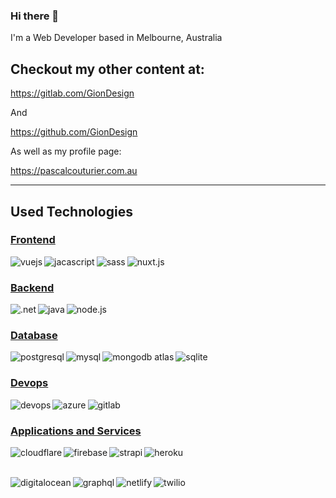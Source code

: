 ### Hi there 👋
I'm a Web Developer based in Melbourne, Australia

## Checkout my other content at:

https://gitlab.com/GionDesign

And 

https://github.com/GionDesign

As well as my profile page:

https://pascalcouturier.com.au

---

## Used Technologies

### <strong><u>Frontend</u></strong>
[<img align="left" alt="vuejs" src="https://img.shields.io/badge/vue.js%20-%23626569.svg?&style=plastic&logo=vue.js&logoColor=green" />](https://vuejs.org/)

[<img align="left" alt="jacascript" src="https://img.shields.io/badge/JavaScript%20-%23626569.svg?&style=plastic&logo=JavaScript&logoColor=%23F7DF1E" />](https://developer.mozilla.org/en-US/docs/Web/javascript)

[<img align="left" alt="sass" src="https://img.shields.io/badge/Sass%20-%23626569.svg?&style=plastic&logo=Sass&logoColor=%23CC6699" />](https://sass-lang.com/documentation)

[<img align="left" alt="nuxt.js" src="https://img.shields.io/badge/Nuxt.js%20-%23626569.svg?&style=plastic&logo=Nuxt.js&logoColor=%2300C58E" />](https://nuxtjs.org/)

<br>

### <strong><u>Backend</u></strong>
[<img align="left" alt=".net" src="https://img.shields.io/badge/.NET%20-%23626569.svg?&style=plastic&logo=C%20Sharp&logoColor=white" />](https://docs.microsoft.com/en-us/dotnet/csharp/)

[<img align="left" alt="java" src="https://img.shields.io/badge/Java%20-%23626569.svg?&style=plastic&logo=Java&logoColor=red" />](https://docs.oracle.com/en/java/)

[<img align="left" alt="node.js" src="https://img.shields.io/badge/Node.js%20-%23626569.svg?&style=plastic&logo=Node.js&logoColor=%23339933" />](https://nodejs.org/en/docs/)

<br>

### <strong><u>Database</u></strong>
[<img align="left" alt="postgresql" src="https://img.shields.io/badge/PostgreSQL%20-%23626569.svg?&style=plastic&logo=PostgreSQL&logoColor=lightblue" />](https://www.postgresql.org/docs/)

[<img align="left" alt="mysql" src="https://img.shields.io/badge/MySQL%20-%23626569.svg?&style=plastic&logo=MySQL&logoColor=lightblue" />](https://dev.mysql.com/doc/)

[<img align="left" alt="mongodb atlas" src="https://img.shields.io/badge/MongoDB%20Atlas%20-%23626569.svg?&style=plastic&logo=MongoDB&logoColor=%2347A248" />](https://www.mongodb.com/cloud/atlas)

[<img align="left" alt="sqlite" src="https://img.shields.io/badge/SQLite%20-%23626569.svg?&style=plastic&logo=SQLite&logoColor=%23003B57" />](https://sqlite.org/docs.html)

<br>

### <strong><u>Devops</u></strong>
[<img align="left" alt="devops" src="https://img.shields.io/badge/Azure%20DevOps%20-%23626569.svg?&style=plastic&logo=Azure%20DevOps&logoColor=%23007fff" />](https://azure.microsoft.com/en-au/services/devops/)

[<img align="left" alt="azure" src="https://img.shields.io/badge/Microsoft%20Azure%20-%23626569.svg?&style=plastic&logo=Microsoft%20Azure&logoColor=%23007fff" />](https://azure.microsoft.com/en-au/)

[<img align="left" alt="gitlab" src="https://img.shields.io/badge/GitLab%20-%23626569.svg?&style=plastic&logo=GitLab&logoColor=%23FCA121" />](https://about.gitlab.com/)


<br>

### <strong><u>Applications and Services</u></strong>
[<img align="left" alt="cloudflare" src="https://img.shields.io/badge/Cloudflare%20-%23626569.svg?&style=plastic&logo=Cloudflare&logoColor=%23F38020" />](https://www.cloudflare.com/)

[<img align="left" alt="firebase" src="https://img.shields.io/badge/Firebase%20-%23626569.svg?&style=plastic&logo=Firebase&logoColor=%23FFCA28" />](https://firebase.google.com/)

[<img align="left" alt="strapi" src="https://img.shields.io/badge/Strapi%20-%23626569.svg?&style=plastic&logo=Strapi&logoColor=%232F2E8B" />](https://strapi.io/)

[<img align="left" alt="heroku" src="https://img.shields.io/badge/Heroku%20-%23626569.svg?&style=plastic&logo=Heroku&logoColor=%23430098" />](https://www.heroku.com/)

<br><br>

[<img align="left" alt="digitalocean" src="https://img.shields.io/badge/DigitalOcean%20-%23626569.svg?&style=plastic&logo=DigitalOcean&logoColor=%230080FF" />](https://www.digitalocean.com/)

[<img align="left" alt="graphql" src="https://img.shields.io/badge/GraphQL%20-%23626569.svg?&style=plastic&logo=GraphQL&logoColor=%23E434AA" />](https://graphql.org/learn/)

[<img align="left" alt="netlify" src="https://img.shields.io/badge/Netlify%20-%23626569.svg?&style=plastic&logo=Netlify&logoColor=%2300C7B7" />](https://www.netlify.com/)

[<img align="left" alt="twilio" src="https://img.shields.io/badge/Twilio%20-%23626569.svg?&style=plastic&logo=Twilio&logoColor=%23F22F46" />](https://www.twilio.com/)

<!--
**GionDesign/GionDesign** is a ✨ _special_ ✨ repository because its `README.md` (this file) appears on your GitHub profile.

Here are some ideas to get you started:

- 🔭 I’m currently working on ...
- 🌱 I’m currently learning ...
- 👯 I’m looking to collaborate on ...
- 🤔 I’m looking for help with ...
- 💬 Ask me about ...
- 📫 How to reach me: ...
- 😄 Pronouns: ...
- ⚡ Fun fact: ...
-->
